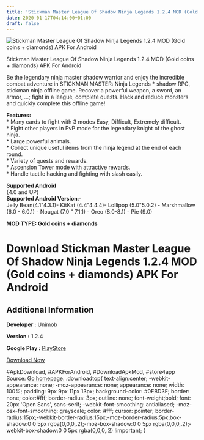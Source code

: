```yaml
---
title: 'Stickman Master League Of Shadow Ninja Legends 1.2.4 MOD (Gold coins + diamonds) APK For Android'
date: 2020-01-17T04:14:00+01:00
draft: false
---
```


![Stickman Master League Of Shadow Ninja Legends 1.2.4 MOD (Gold coins + diamonds) APK For Android](https://i2.wp.com/apkhome.net/wp-content/uploads/2020/01/Stickman-Master-League-Of-Shadow-Ninja-Legends-1.2.4-MOD-Gold-coins-diamonds.png "Stickman Master League Of Shadow Ninja Legends 1.2.4 MOD (Gold coins + diamonds) APK For Android")

  

Stickman Master League Of Shadow Ninja Legends 1.2.4 MOD (Gold coins + diamonds) APK For Android

Be the legendary ninja master shadow warrior and enjoy the incredible combat adventure in STICKMAN MASTER: Ninja Legends \* shadow RPG, stickman ninja offline game. Recover a powerful weapon, a sword, an armor, ...; fight in a league, complete quests. Hack and reduce monsters and quickly complete this offline game!

**Features:**  
\* Many cards to fight with 3 modes Easy, Difficult, Extremely difficult.  
\* Fight other players in PvP mode for the legendary knight of the ghost ninja.  
\* Large powerful animals.  
\* Collect unique useful items from the ninja legend at the end of each round.  
\* Variety of quests and rewards.  
\* Ascension Tower mode with attractive rewards.  
\* Handle tactile hacking and fighting with slash easily.

**Supported Android**  
{4.0 and UP}  
**Supported Android Version**:-  
Jelly Bean(4.1"4.3.1)- KitKat (4.4"4.4.4)- Lollipop (5.0"5.0.2) - Marshmallow (6.0 - 6.0.1) - Nougat (7.0 " 7.1.1) - Oreo (8.0-8.1) - Pie (9.0)

**MOD TYPE: Gold coins + diamonds**

Download Stickman Master League Of Shadow Ninja Legends 1.2.4 MOD (Gold coins + diamonds) APK For Android
=========================================================================================================

Additional Information
----------------------

**Developer :** Unimob

**Version :** 1.2.4

**Google Play :** [PlayStore](https://play.google.com/store/apps/details?id=com.unimob.stickman.master.shadow)

  

[Download Now](https://store4app.co/post/stickman-master-league-of-shadow-ninja-legends-1-2-4-mod-gold-coins-diamonds-apk-for-android_1579195326)

  
#ApkDownload, #APKForAndroid, #DownloadApkMod, #store4app  
Source: [Go homepage.](https://store4app.co/post/stickman-master-league-of-shadow-ninja-legends-1-2-4-mod-gold-coins-diamonds-apk-for-android_1579195326) .downloadtop{ text-align:center; -webkit-appearance: none; -moz-appearance: none; appearance: none; width: 100%; padding: 9px 9px 11px 13px; background-color: #0EBD3F; border: none; color:#fff; border-radius: 3px; outline: none; font-weight;bold; font: 20px 'Open Sans', sans-serif; -webkit-font-smoothing: antialiased; -moz-osx-font-smoothing: grayscale; color: #fff; cursor: pointer; border-radius:15px;-webkit-border-radius:15px;-moz-border-radius:5px;box-shadow:0 0 5px rgba(0,0,0,.2);-moz-box-shadow:0 0 5px rgba(0,0,0,.2);-webkit-box-shadow:0 0 5px rgba(0,0,0,.2) !important; }